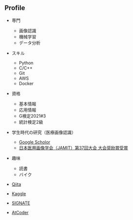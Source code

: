 ## Profile

- 専門
  - 画像認識
  - 機械学習
  - データ分析
- スキル
  - Python
  - C/C++
  - Git
  - AWS
  - Docker
- 資格
  - 基本情報
  - 応用情報
  - G検定2021#3
  - 統計検定2級
- 学生時代の研究（医療画像認識）
  - [Google Scholor](https://scholar.google.co.jp/citations?user=m3oQN9oAAAAJ&hl=ja)
  - [日本医用画像学会（JAMIT）第37回大会 大会奨励賞受賞](http://www.jamit.jp/outline/history/shoreisho-list.html)
- 趣味
  - 読書
  - バイク


- [Qiita](https://qiita.com/git-hatano)
- [Kaggle](https://www.kaggle.com/kazuhirohatano)
- [SIGNATE](https://signate.jp/profile)
- [AtCoder](https://atcoder.jp/users/hatter17)


<!---
git-hatano/git-hatano is a ✨ special ✨ repository because its `README.md` (this file) appears on your GitHub profile.
You can click the Preview link to take a look at your changes.
--->
